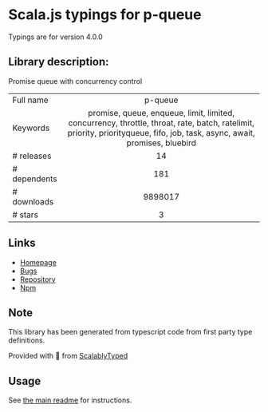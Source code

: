 
# Scala.js typings for p-queue

Typings are for version 4.0.0

## Library description:
Promise queue with concurrency control

|                    |                 |
| ------------------ | :-------------: |
| Full name          | p-queue |
| Keywords           | promise, queue, enqueue, limit, limited, concurrency, throttle, throat, rate, batch, ratelimit, priority, priorityqueue, fifo, job, task, async, await, promises, bluebird |
| # releases         | 14 |
| # dependents       | 181 |
| # downloads        | 9898017 |
| # stars            | 3 |

## Links
- [Homepage](https://github.com/sindresorhus/p-queue#readme)
- [Bugs](https://github.com/sindresorhus/p-queue/issues)
- [Repository](https://github.com/sindresorhus/p-queue)
- [Npm](https://www.npmjs.com/package/p-queue)
    


## Note
This library has been generated from typescript code from first party type definitions.

Provided with :purple_heart: from [ScalablyTyped](https://github.com/oyvindberg/ScalablyTyped)

## Usage
See [the main readme](../../readme.md) for instructions.


